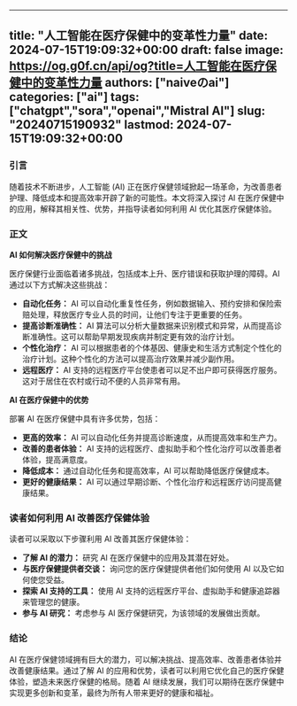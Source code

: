 
---
title: "人工智能在医疗保健中的变革性力量"
date: 2024-07-15T19:09:32+00:00
draft: false
image: https://og.g0f.cn/api/og?title=人工智能在医疗保健中的变革性力量
authors: ["naiveのai"]
categories: ["ai"]
tags: ["chatgpt","sora","openai","Mistral AI"]
slug: "20240715190932"
lastmod: 2024-07-15T19:09:32+00:00
---
### 引言

随着技术不断进步，人工智能 (AI) 正在医疗保健领域掀起一场革命，为改善患者护理、降低成本和提高效率开辟了新的可能性。本文将深入探讨 AI 在医疗保健中的应用，解释其相关性、优势，并指导读者如何利用 AI 优化其医疗保健体验。

### 正文

**AI 如何解决医疗保健中的挑战**

医疗保健行业面临着诸多挑战，包括成本上升、医疗错误和获取护理的障碍。AI 通过以下方式解决这些挑战：

* **自动化任务：** AI 可以自动化重复性任务，例如数据输入、预约安排和保险索赔处理，释放医疗专业人员的时间，让他们专注于更重要的任务。
* **提高诊断准确性：** AI 算法可以分析大量数据来识别模式和异常，从而提高诊断准确性。这可以帮助早期发现疾病并制定更有效的治疗计划。
* **个性化治疗：** AI 可以根据患者的个体基因、健康史和生活方式制定个性化的治疗计划。这种个性化的方法可以提高治疗效果并减少副作用。
* **远程医疗：** AI 支持的远程医疗平台使患者可以足不出户即可获得医疗服务。这对于居住在农村或行动不便的人员非常有用。

**AI 在医疗保健中的优势**

部署 AI 在医疗保健中具有许多优势，包括：

* **更高的效率：** AI 可以自动化任务并提高诊断速度，从而提高效率和生产力。
* **改善的患者体验：** AI 支持的远程医疗、虚拟助手和个性化治疗可以改善患者体验，提高满意度。
* **降低成本：** 通过自动化任务和提高效率，AI 可以帮助降低医疗保健成本。
* **更好的健康结果：** AI 可以通过早期诊断、个性化治疗和远程医疗访问提高健康结果。

### 读者如何利用 AI 改善医疗保健体验

读者可以采取以下步骤利用 AI 改善其医疗保健体验：

* **了解 AI 的潜力：** 研究 AI 在医疗保健中的应用及其潜在好处。
* **与医疗保健提供者交谈：** 询问您的医疗保健提供者他们如何使用 AI 以及它如何使您受益。
* **探索 AI 支持的工具：** 使用 AI 支持的远程医疗平台、虚拟助手和健康追踪器来管理您的健康。
* **参与 AI 研究：** 考虑参与 AI 医疗保健研究，为该领域的发展做出贡献。

### 结论

AI 在医疗保健领域拥有巨大的潜力，可以解决挑战、提高效率、改善患者体验并改善健康结果。通过了解 AI 的应用和优势，读者可以利用它优化自己的医疗保健体验，塑造未来医疗保健的格局。随着 AI 继续发展，我们可以期待在医疗保健中实现更多创新和变革，最终为所有人带来更好的健康和福祉。